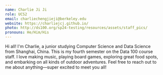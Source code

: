```yaml
---
name: Charlie Ji Ji
role: UCS2
email: charliechengjieji@berkeley.edu
website: https://charliejcj.github.io/
photo: http://ds100.org/sp24-testing/resources/assets/staff_pics/
pronouns: He/Him/His
---
```

Hi all! I'm Charlie, a junior studying Computer Science and Data Science from Shanghai, China. This is my fourth semester on the Data 100 course staff. I love making music, playing board games, exploring great food spots, and embarking on all kinds of outdoor adventures. Feel free to reach out to me about anything—super excited to meet you all!
